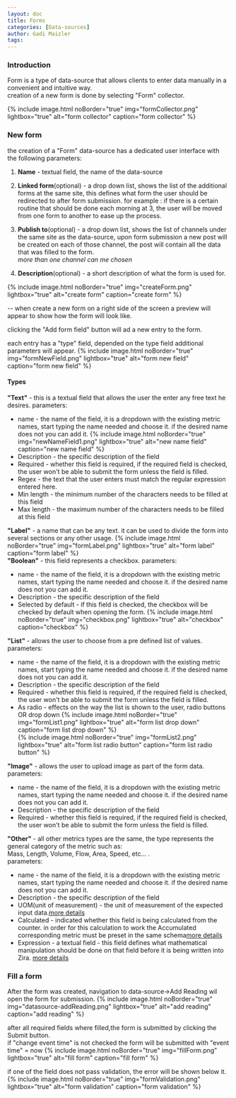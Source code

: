 ```yaml
---
layout: doc
title: Forms
categories: [Data-sources]
author: Gadi Maizler
tags: 
---
```

### Introduction

Form is a type of data-source that allows clients to enter data manually in a convenient and intuitive way.  
creation of a new form is done by selecting "Form" collector.

{% include image.html noBorder="true" img="formCollector.png" lightbox="true" alt="form collector" caption="form collector" %}


### New form
the creation of a "Form" data-source has a dedicated user interface with the following parameters:
1. **Name** - textual field, the name of the data-source
2. **Linked form**(optional) - a drop down list, shows the list of the additional forms at the same site, this defines what form the user should be redirected to after form submission.
for example : if there is a certain routine that should be done each morning at 3, the user will be moved from one form to another to ease up the process.  
3. **Publish to**(optional) - a drop down list, shows the list of channels under the same site as the data-source, upon form submission a new post will be created on each of those channel, the post will contain all the data that was filled to the form.  
*more than one channel can me chosen*

4. **Description**(optional) - a short description of what the form is used for.

{% include image.html noBorder="true" img="createForm.png" lightbox="true" alt="create form" caption="create form" %}

-- when create a new form on a right side of the screen a preview will appear to show how the form will look like.

clicking the "Add form field" button will ad a new entry to the form.

each entry has a "type" field, depended on the type field additional parameters will appear.
{% include image.html noBorder="true" img="formNewField.png" lightbox="true" alt="form new field" caption="form new field" %}

#### Types
**"Text"** - this is a textual field that allows the user the enter any free text he desires.
parameters:
* name - the name of the field, it is a dropdown with the existing metric names, start typing the name needed and choose it. if the desired name does not you can add it.
   {% include image.html noBorder="true" img="newNameField1.png" lightbox="true" alt="new name field" caption="new name field" %}
* Description - the specific description of the field
* Required - whether this field is required, if the required field is checked, the user won't be able to submit the form unless the field is filled.
* Regex - the text that the user enters must match the regular expression entered here. 
* Min length - the minimum number of the characters needs to be filled at this field
* Max length - the maximum number of the characters needs to be filled at this field
 
**"Label"** - a name that can be any text. it can be used to divide the form into several sections or any other usage.
{% include image.html noBorder="true" img="formLabel.png" lightbox="true" alt="form label" caption="form label" %}  
**"Boolean"** - this field represents a checkbox.
parameters:
* name - the name of the field, it is a dropdown with the existing metric names, start typing the name needed and choose it. if the desired name does not you can add it.
* Description - the specific description of the field
* Selected by default - if this field is checked, the checkbox will be checked by default when opening the form.
{% include image.html noBorder="true" img="checkbox.png" lightbox="true" alt="checkbox" caption="checkbox" %}  


**"List"** - allows the user to choose from a pre defined list of values.
parameters:
* name - the name of the field, it is a dropdown with the existing metric names, start typing the name needed and choose it. if the desired name does not you can add it.
* Description - the specific description of the field
* Required - whether this field is required, if the required field is checked, the user won't be able to submit the form unless the field is filled.
* As radio -  effects on the way the list is shown to the user, radio buttons OR drop down
{% include image.html noBorder="true" img="formList1.png" lightbox="true" alt="form list drop down" caption="form list drop down" %}  
{% include image.html noBorder="true" img="formList2.png" lightbox="true" alt="form list radio button" caption="form list radio button" %}  

**"Image"** - allows the user to upload image as part of the form data.
parameters:
* name - the name of the field, it is a dropdown with the existing metric names, start typing the name needed and choose it. if the desired name does not you can add it.
* Description - the specific description of the field
* Required - whether this field is required, if the required field is checked, the user won't be able to submit the form unless the field is filled.  

**"Other"** -  all other metrics types are the same, the type represents the general category of the metric such as:  
Mass, Length, Volume, Flow, Area, Speed, etc... .  
parameters:
* name - the name of the field, it is a dropdown with the existing metric names, start typing the name needed and choose it. if the desired name does not you can add it.
* Description - the specific description of the field
* UOM(unit of measurement) - the unit of measurement of the expected input data.[more details](../schemas#standard-schema)
* Calculated - indicated whether this field is being calculated from the counter. in order for this calculation to work the Accumulated corresponding metric must be preset in the same schema[more details](../schemas#standard-schema)
* Expression - a textual field - this field defines what mathematical manipulation should be done on that field before it is being written into Zira. [more details](../schemas#standard-schema)

### Fill a form

After the form was created, navigation to data-source->Add Reading wil open the form for submission.
{% include image.html noBorder="true" img="datasource-addReading.png" lightbox="true" alt="add reading" caption="add reading" %}  


after all required fields where filled,the form is submitted by clicking the Submit button.  
if "change event time" is not checked the form will be submitted with "event time" = now
{% include image.html noBorder="true" img="fillForm.png" lightbox="true" alt="fill form" caption="fill form" %} 

if one of the field does not pass validation, the error will be shown below it.
{% include image.html noBorder="true" img="formValidation.png" lightbox="true" alt="form validation" caption="form validation" %}
